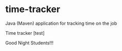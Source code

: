 # time-tracker
Java (Maven) application for tracking time on the job

Time tracker [test]

Good Night Students!!!
